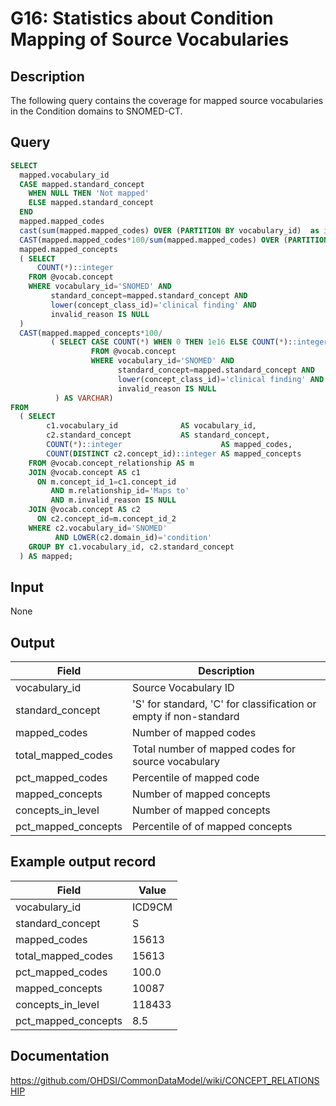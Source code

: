 <!---
Group:general
Name:G16 Statistics about Condition Mapping of Source Vocabularies
Author:Patrick Ryan
CDM Version: 5.3
-->

# G16: Statistics about Condition Mapping of Source Vocabularies

## Description
The following query contains the coverage for mapped source vocabularies in the Condition domains to SNOMED-CT.

## Query
```sql
SELECT
  mapped.vocabulary_id                                                                                  AS vocabulary_id,
  CASE mapped.standard_concept
    WHEN NULL THEN 'Not mapped'
    ELSE mapped.standard_concept
  END                                                                                                   AS standard_concept,
  mapped.mapped_codes                                                                                   AS mapped_codes,
  cast(sum(mapped.mapped_codes) OVER (PARTITION BY vocabulary_id)  as integer)                          AS total_mapped_codes,
  CAST(mapped.mapped_codes*100/sum(mapped.mapped_codes) OVER (PARTITION BY vocabulary_id) AS varchar)   AS pct_mapped_codes,
  mapped.mapped_concepts                                                                                AS mapped_concepts,
  ( SELECT 
      COUNT(*)::integer
    FROM @vocab.concept
    WHERE vocabulary_id='SNOMED' AND
         standard_concept=mapped.standard_concept AND
         lower(concept_class_id)='clinical finding' AND
         invalid_reason IS NULL
  )                                                                                                     AS standard_concepts,
  CAST(mapped.mapped_concepts*100/
         ( SELECT CASE COUNT(*) WHEN 0 THEN 1e16 ELSE COUNT(*)::integer END
                  FROM @vocab.concept
                  WHERE vocabulary_id='SNOMED' AND
                        standard_concept=mapped.standard_concept AND
                        lower(concept_class_id)='clinical finding' AND
                        invalid_reason IS NULL 
          ) AS VARCHAR)                                                                                 AS pct_mapped_concepts
FROM 
  ( SELECT
        c1.vocabulary_id              AS vocabulary_id,
        c2.standard_concept           AS standard_concept,
        COUNT(*)::integer                      AS mapped_codes,
        COUNT(DISTINCT c2.concept_id)::integer AS mapped_concepts
    FROM @vocab.concept_relationship AS m
    JOIN @vocab.concept AS c1 
      ON m.concept_id_1=c1.concept_id 
         AND m.relationship_id='Maps to' 
         AND m.invalid_reason IS NULL
    JOIN @vocab.concept AS c2 
      ON c2.concept_id=m.concept_id_2
    WHERE c2.vocabulary_id='SNOMED' 
          AND LOWER(c2.domain_id)='condition'
    GROUP BY c1.vocabulary_id, c2.standard_concept
  ) AS mapped;
```

## Input

None

## Output

|  Field |  Description |
| --- | --- |
|  vocabulary_id |  Source Vocabulary ID |
|  standard_concept |  'S' for standard, 'C' for classification or empty if non-standard |
|  mapped_codes |  Number of mapped codes |
|  total_mapped_codes |  Total number of mapped codes for source vocabulary |
|  pct_mapped_codes |  Percentile of mapped code  |
|  mapped_concepts |  Number of mapped concepts  |
|  concepts_in_level |  Number of mapped concepts  |
|  pct_mapped_concepts |  Percentile of of mapped concepts |

## Example output record

| Field |  Value |
| --- | --- |
|  vocabulary_id |  ICD9CM |
|  standard_concept |  S |
|  mapped_codes |  15613 |
|  total_mapped_codes |  15613 |
|  pct_mapped_codes |   100.0 |
|  mapped_concepts |  10087 |
|  concepts_in_level |  118433 |
|  pct_mapped_concepts |     8.5 |

## Documentation
https://github.com/OHDSI/CommonDataModel/wiki/CONCEPT_RELATIONSHIP
